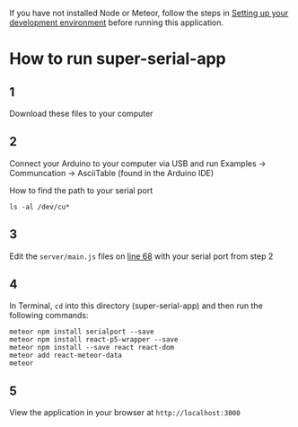 If you have not installed Node or Meteor, follow the steps in [Setting up your development environment](https://github.com/areaofeffect/hello-world/blob/main/week8/README.md#setting-up-your-development-environment) before running this application.

# How to run super-serial-app

## 1

Download these files to your computer

## 2

Connect your Arduino to your computer via USB and run Examples -> Communcation -> AsciiTable (found in the Arduino IDE)

How to find the path to your serial port

    ls -al /dev/cu*

## 3

Edit the `server/main.js` files on [line 68](https://github.com/areaofeffect/hello-world/blob/main/week8/in-class-apps/super-serial-app/server/main.js#L68) with your serial port from step 2

## 4

In Terminal, `cd` into this directory (super-serial-app) and then run the following commands:

    meteor npm install serialport --save
    meteor npm install react-p5-wrapper --save
    meteor npm install --save react react-dom
    meteor add react-meteor-data
    meteor

## 5

View the application in your browser at `http://localhost:3000`
